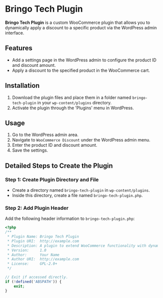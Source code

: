 # Bringo Tech Plugin

**Bringo Tech Plugin** is a custom WooCommerce plugin that allows you to dynamically apply a discount to a specific product via the WordPress admin interface.

## Features

- Add a settings page in the WordPress admin to configure the product ID and discount amount.
- Apply a discount to the specified product in the WooCommerce cart.

## Installation

1. Download the plugin files and place them in a folder named `bringo-tech-plugin` in your `wp-content/plugins` directory.
2. Activate the plugin through the 'Plugins' menu in WordPress.

## Usage

1. Go to the WordPress admin area.
2. Navigate to `WooCommerce Discount` under the WordPress admin menu.
3. Enter the product ID and discount amount.
4. Save the settings.

## Detailed Steps to Create the Plugin

### Step 1: Create Plugin Directory and File

- Create a directory named `bringo-tech-plugin` in `wp-content/plugins`.
- Inside this directory, create a file named `bringo-tech-plugin.php`.

### Step 2: Add Plugin Header

Add the following header information to `bringo-tech-plugin.php`:

```php
<?php
/**
 * Plugin Name: Bringo Tech Plugin
 * Plugin URI:  http://example.com
 * Description: A plugin to extend WooCommerce functionality with dynamic discounts.
 * Version:     1.0
 * Author:      Your Name
 * Author URI:  http://example.com
 * License:     GPL-2.0+
 */

// Exit if accessed directly.
if (!defined('ABSPATH')) {
    exit;
}
